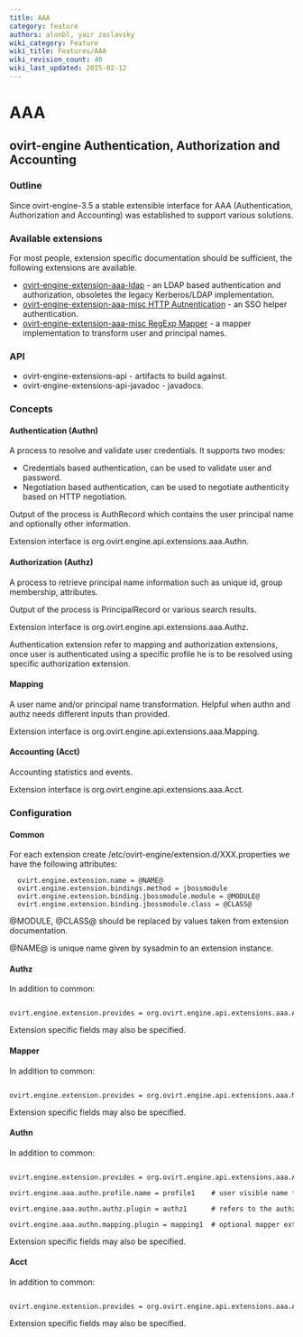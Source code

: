 ```yaml
---
title: AAA
category: feature
authors: alonbl, yair zaslavsky
wiki_category: Feature
wiki_title: Features/AAA
wiki_revision_count: 40
wiki_last_updated: 2015-02-12
---
```


# AAA

## ovirt-engine Authentication, Authorization and Accounting

### Outline

Since ovirt-engine-3.5 a stable extensible interface for AAA (Authentication, Authorization and Accounting) was established to support various solutions.

### Available extensions

For most people, extension specific documentation should be sufficient, the following extensions are available.

*   [ovirt-engine-extension-aaa-ldap](http://gerrit.ovirt.org/gitweb?p=ovirt-engine-extension-aaa-ldap.git;a=blob;f=README;hb=HEAD) - an LDAP based authentication and authorization, obsoletes the legacy Kerberos/LDAP implementation.
*   [ovirt-engine-extension-aaa-misc HTTP Autnentication](http://gerrit.ovirt.org/gitweb?p=ovirt-engine-extension-aaa-misc.git;a=blob;f=README.http;hb=HEAD) - an SSO helper authentication.
*   [ovirt-engine-extension-aaa-misc RegExp Mapper](http://gerrit.ovirt.org/gitweb?p=ovirt-engine-extension-aaa-misc.git;a=blob;f=README.mapping;hb=HEAD) - a mapper implementation to transform user and principal names.

### API

*   ovirt-engine-extensions-api - artifacts to build against.
*   ovirt-engine-extensions-api-javadoc - javadocs.

### Concepts

#### Authentication (Authn)

A process to resolve and validate user credentials. It supports two modes:

*   Credentials based authentication, can be used to validate user and password.
*   Negotiation based authentication, can be used to negotiate authenticity based on HTTP negotiation.

Output of the process is AuthRecord which contains the user principal name and optionally other information.

Extension interface is org.ovirt.engine.api.extensions.aaa.Authn.

#### Authorization (Authz)

A process to retrieve principal name information such as unique id, group membership, attributes.

Output of the process is PrincipalRecord or various search results.

Extension interface is org.ovirt.engine.api.extensions.aaa.Authz.

Authentication extension refer to mapping and authorization extensions, once user is authenticated using a specific profile he is to be resolved using specific authorization extension.

#### Mapping

A user name and/or principal name transformation. Helpful when authn and authz needs different inputs than provided.

Extension interface is org.ovirt.engine.api.extensions.aaa.Mapping.

#### Accounting (Acct)

Accounting statistics and events.

Extension interface is org.ovirt.engine.api.extensions.aaa.Acct.

### Configuration

#### Common

For each extension create /etc/ovirt-engine/extension.d/XXX.properties we have the following attributes:

      ovirt.engine.extension.name = @NAME@
      ovirt.engine.extension.bindings.method = jbossmodule
      ovirt.engine.extension.binding.jbossmodule.module = @MODULE@
      ovirt.engine.extension.binding.jbossmodule.class = @CLASS@

@MODULE, @CLASS@ should be replaced by values taken from extension documentation.

@NAME@ is unique name given by sysadmin to an extension instance.

#### Authz

In addition to common:

      ovirt.engine.extension.provides = org.ovirt.engine.api.extensions.aaa.Authz

Extension specific fields may also be specified.

#### Mapper

In addition to common:

      ovirt.engine.extension.provides = org.ovirt.engine.api.extensions.aaa.Mapping

Extension specific fields may also be specified.

#### Authn

In addition to common:

      ovirt.engine.extension.provides = org.ovirt.engine.api.extensions.aaa.Authn
      ovirt.engine.aaa.authn.profile.name = profile1    # user visible name for this authn profile.
      ovirt.engine.aaa.authn.authz.plugin = authz1      # refers to the authz extension to be used.
      ovirt.engine.aaa.authn.mapping.plugin = mapping1  # optional mapper extension to be used.

Extension specific fields may also be specified.

#### Acct

In addition to common:

      ovirt.engine.extension.provides = org.ovirt.engine.api.extensions.aaa.Acct

Extension specific fields may also be specified.
